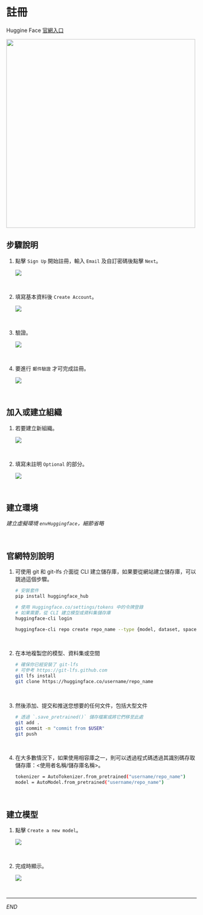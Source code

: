 # 註冊

Huggine Face [官網入口](https://huggingface.co/)

<img src="images/img_09.png" width="500px" />

<br>

## 步驟說明

1. 點擊 `Sign Up` 開始註冊，輸入 `Email` 及自訂密碼後點擊 `Next`。

    ![](images/img_01.png)

<br>

2. 填寫基本資料後 `Create Account`。

    ![](images/img_02.png)

<br>

3. 驗證。

    ![](images/img_03.png)

<br>

4. 要進行 `郵件驗證` 才可完成註冊。

    ![](images/img_05.png)

<br>

## 加入或建立組織

1. 若要建立新組織。

    ![](images/img_06.png)

<br>

2. 填寫未註明 `Optional` 的部分。

    ![](images/img_07.png)

<br>

## 建立環境

_建立虛擬環境 `envHuggingface`，細節省略_

<br>

## 官網特別說明

1. 可使用 git 和 git-lfs 介面從 CLI 建立儲存庫，如果要從網站建立儲存庫，可以跳過這個步驟。

    ```bash
    # 安裝套件
    pip install huggingface_hub

    # 使用 Huggingface.co/settings/tokens 中的令牌登錄
    # 如果需要，從 CLI 建立模型或資料集儲存庫
    huggingface-cli login

    huggingface-cli repo create repo_name --type {model, dataset, space}
    ```

<br>

2. 在本地複製您的模型、資料集或空間

    ```bash
    # 確保你已經安裝了 git-lfs
    # 可參考 https://git-lfs.github.com
    git lfs install
    git clone https://huggingface.co/username/repo_name
    ```

<br>

3. 然後添加、提交和推送您想要的任何文件，包括大型文件

    ```bash
    # 透過 `.save_pretrained()` 儲存檔案或將它們移至此處
    git add .
    git commit -m "commit from $USER"
    git push
    ```

<br>

4. 在大多數情況下，如果使用相容庫之一，則可以透過程式碼透過其識別碼存取儲存庫：<使用者名稱/儲存庫名稱>。

    ```bash
    tokenizer = AutoTokenizer.from_pretrained("username/repo_name")
    model = AutoModel.from_pretrained("username/repo_name")
    ```

<br>

## 建立模型

1. 點擊 `Create a new model`。

    ![](images/img_04.png)

<br>

2. 完成時顯示。

    ![](images/img_08.png)

<br>

___

_END_